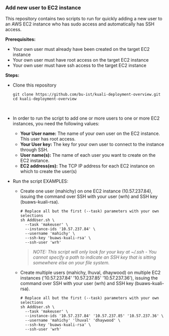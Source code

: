 ### Add new user to EC2 instance

This repository contains two scripts to run for quickly adding a new user to an AWS EC2 instance who has sudo access and automatically has SSH access.


**Prerequisites:**

- Your own user must already have been created on the target EC2 instance
- Your own user must have root access on the target EC2 instance
- Your own user must have ssh access to the target EC2 instance



**Steps:**

- Clone this repository

  ```
  git clone https://github.com/bu-ist/kuali-deployment-overview.git
  cd kuali-deployment-overview
  ```

  ​    

- In order to run the script to add one or more users to one or more EC2 instances, you need the following values:

  - **Your User name:** The name of your own user on the EC2 instance. This user has root access.
  - **Your User key:** The key for your own user to connect to the instance through SSH.
  - **User name(s):** The name of each user you want to create on the EC2 instance.
  - **EC2 address(es):** The TCP IP address for each EC2 instance on which to create the user(s)
        

- Run the script
  EXAMPLES:

  - Create one user (mahichy) on one EC2 instance (10.57.237.84), issuing the command over SSH with your user (wrh) and SSH key (buaws-kuali-rsa).

    ```
    # Replace all but the first (--task) parameters with your own selections
    sh AddUser.sh \
      --task 'makeuser' \
      --instance-ids '10.57.237.84' \
      --username 'mahichy' \
      --ssh-key 'buaws-kuali-rsa' \
      --ssh-user 'wrh'
    ```

    > *NOTE: This script will only look for your key at ~/.ssh - You cannot specify a path to indicate an SSH key that is sitting somewhere else on your file system.*

  - Create multiple users (mahichy, lhuval, dhaywood) on multiple EC2 instances ('10.57.237.84' '10.57.237.85' '10.57.237.36'), issuing the command over SSH with your user (wrh) and SSH key (buaws-kuali-rsa).

    ```
    # Replace all but the first (--task) parameters with your own selections
    sh AddUser.sh \
      --task 'makeuser' \
      --instance-ids '10.57.237.84' '10.57.237.85' '10.57.237.36' \
      --username 'mahichy' 'lhuval' 'dhaywood' \
      --ssh-key 'buaws-kuali-rsa' \
      --ssh-user 'wrh'
    ```

    



